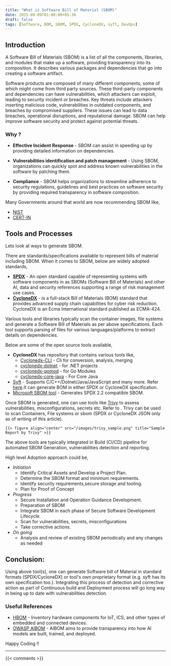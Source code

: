 ```yaml
---
title: "What is Software Bill of Material (SBOM)"
date: 2025-09-09T01:00:00+05:30
draft: false
tags: [Software, BOM, SBOM, SPDX, CycloneDX, syft, DevOps]
---
```


## Introduction

A Software Bill of Materials (SBOM) is a list of all the components, libraries, and modules that make
up a software, providing transparency into its composition. It describes various packages and dependencies that go into creating a software artifact.

Software products are composed of many different components, some of which might come from
third party sources. These third-party components and dependencies can have vulnerabilities, which
attackers can exploit, leading to security incident or breaches. Key threats include attackers inserting
malicious code, vulnerabilities in outdated components, and breaches by compromised suppliers. These issues can lead to data breaches, operational disruptions, and reputational damage. SBOM can help improve software security and protect against potential threats.


### Why ?


- **Effective Incident Response** - SBOM can assist in speeding up by providing detailed information on dependencies. 

- **Vulnerabilities identification and patch management** - Using SBOM, organizations can quickly spot and address known vulnerabilities in the software by patching them.

- **Compliance** - SBOM helps organizations to streamline adherence to security regulations, guidelines and best practices on software security by providing required transparency in software composition.  

Many Governments around that world are now recommending SBOM like, 
  - [NIST](https://www.nsa.gov/Press-Room/Press-Releases-Statements/Press-Release-View/Article/4292020/nsa-cisa-and-others-release-a-shared-vision-of-software-bill-of-materials-sbom/)
  - [CERT-IN](https://www.cert-in.org.in/PDF/TechnicalGuidelines-on-SBOM,QBOM&CBOM,AIBOM_and_HBOM_ver2.0.pdf)

## Tools and Processes

Lets look at ways to generate SBOM. 

There are standards/specifications available to represent bills of material including SBOM. When it comes to SBOM, below are widely adopted standards, 

- [**SPDX**](https://spdx.dev/) - An open standard capable of representing systems with software components in as SBOMs (Software Bill of Materials) and other AI, data and security references supporting a range of risk management use cases.
- [**CycloneDX**](https://owasp.org/www-project-cyclonedx/) - is a full-stack Bill of Materials (BOM) standard that provides advanced supply chain capabilities for cyber risk reduction. CycloneDX is an Ecma International standard published as ECMA-424.  

Various tools and libraries typically scan the container images, file systems and generate a Software Bill of Materials as per above specifications. Each tool supports parsing of files for various languages/platforms to extract details on dependencies.  

Below are some of the open source tools available, 

- **CycloneDX** has repository that contains various tools  like,
  - [Cyclonedx-CLI](https://github.com/CycloneDX/cyclonedx-cli) - Cli for conversion, analysis, merging
  - [cyclonedx-dotnet](https://github.com/CycloneDX/cyclonedx-dotnet) - for .NET projects
  - [cyclonedx-gomod](https://github.com/CycloneDX/cyclonedx-gomod) - for Go Modules
  - [cyclonedx-core-java](https://github.com/CycloneDX/cyclonedx-core-java) - For Core Java
- [Syft](https://github.com/anchore/syft) - Supports C/C++/Dotnet/Java/JavaScript and many more. Refer [here](https://github.com/anchore/syft?tab=readme-ov-file#supported-ecosystems).It can generate BOM in either SPDX or CycloneDX specification.
- [Microsoft SBOM tool](https://github.com/microsoft/sbom-tool) - Generates SPDX 2.2 compatible SBOM.
  
Once SBOM is generated, one can use tools like [Trivy](https://github.com/aquasecurity/trivy?tab=readme-ov-file#quick-start) to assess  vulnerabilities, misconfigurations, secrets etc. Refer to . Trivy can be used to scan Containers, File systems or sbom (SPDX or CycloneDX JSON only as of writing of this article).

    {{< figure align="center" src="/images/trivy_sample.png" title="Sample Report by Trivy" >}}


The above tools are typically integrated in Build (CI/CD)  pipeline for automated SBOM Generation, vulnerabilities detection and reporting. 

High level Adoption approach could be, 
  - *Initiation*
    - Identify Critical Assets and Develop a Project Plan.
    - Determine the SBOM format and minimum requirements.
    - Identify security requirements,secure storage and tooling.
    - Plan for Proof of Concept 
  - *Progress*
    - Secure Installation and Operation Guidance Development.
    - Preparation of SBOM
    - Integrate SBOM in each phase of Secure Software Development Lifecycle.
    - Scan for vulnerabilities, secrets, misconfigurations 
    - Take corrective actions.
  - *On going*
    - Analysis and review of existing SBOM periodically and any changes as needed 
  

## Conclusion:

Using above tool(s), one can generate Software bill of Material in standard formats (SPDX/CycloneDX) or tool's own proprietary format (e.g. syft has its own specification too.). Integrating this process of detection and corrective action as part of Continuous build and Deployment process will go long way in being up to date with vulnerabilities detection. 


### Useful References
  
* [HBOM](https://cyclonedx.org/capabilities/hbom/) - Inventory hardware components for IoT, ICS, and other types of embedded and connected devices.
* [OWASP AIBOM](https://owasp.org/www-project-aibom/) - AIBOM aims to provide transparency into how AI models are built, trained, and deployed.

Happy Coding !!

---

{{< comments >}}